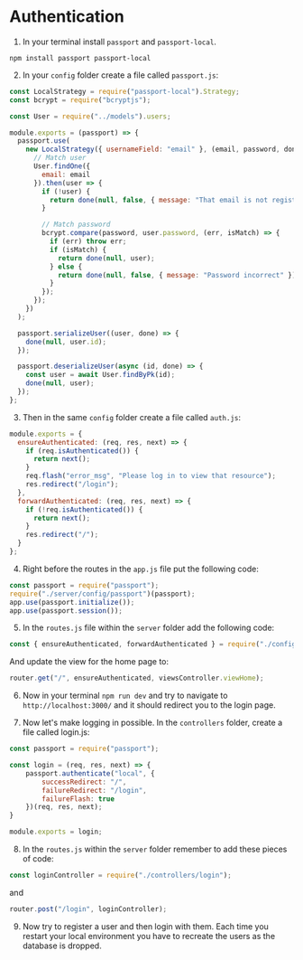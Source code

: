 # Authentication

1. In your terminal install `passport` and `passport-local`.

```
npm install passport passport-local
```

2. In your `config` folder create a file called `passport.js`:

```javascript
const LocalStrategy = require("passport-local").Strategy;
const bcrypt = require("bcryptjs");

const User = require("../models").users;

module.exports = (passport) => {
  passport.use(
    new LocalStrategy({ usernameField: "email" }, (email, password, done) => {
      // Match user
      User.findOne({
        email: email
      }).then(user => {
        if (!user) {
          return done(null, false, { message: "That email is not registered" });
        }

        // Match password
        bcrypt.compare(password, user.password, (err, isMatch) => {
          if (err) throw err;
          if (isMatch) {
            return done(null, user);
          } else {
            return done(null, false, { message: "Password incorrect" });
          }
        });
      });
    })
  );

  passport.serializeUser((user, done) => {
    done(null, user.id);
  });

  passport.deserializeUser(async (id, done) => {
    const user = await User.findByPk(id);
    done(null, user);
  });
};
```

3. Then in the same `config` folder create a file called `auth.js`:

```javascript
module.exports = {
  ensureAuthenticated: (req, res, next) => {
    if (req.isAuthenticated()) {
      return next();
    }
    req.flash("error_msg", "Please log in to view that resource");
    res.redirect("/login");
  },
  forwardAuthenticated: (req, res, next) => {
    if (!req.isAuthenticated()) {
      return next();
    }
    res.redirect("/");
  }
};
```

4. Right before the routes in the `app.js` file put the following code:

```javascript 
const passport = require("passport");
require("./server/config/passport")(passport);
app.use(passport.initialize());
app.use(passport.session());
```

5. In the `routes.js` file within the `server` folder add the following code:

```javascript
const { ensureAuthenticated, forwardAuthenticated } = require("./config/auth");
```

And update the view for the home page to:

```javascript
router.get("/", ensureAuthenticated, viewsController.viewHome);
```

6. Now in your terminal `npm run dev` and try to navigate to `http://localhost:3000/` and it should redirect you to the login page.

7. Now let's make logging in possible. In the `controllers` folder, create a file called login.js:
```javascript
const passport = require("passport");

const login = (req, res, next) => {
    passport.authenticate("local", {
        successRedirect: "/",
        failureRedirect: "/login",
        failureFlash: true
    })(req, res, next);
}

module.exports = login;
```

8. In the `routes.js` within the `server` folder remember to add these pieces of code:
```javascript
const loginController = require("./controllers/login");
```

and

```javascript
router.post("/login", loginController);
```

9. Now try to register a user and then login with them. Each time you restart your local environment you have to recreate the users as the database is dropped.